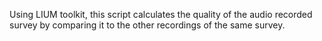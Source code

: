 Using LIUM toolkit, this script calculates the quality of the audio recorded survey by comparing it to the other recordings of the same survey.